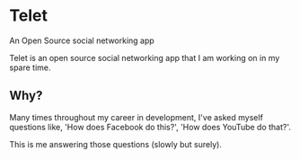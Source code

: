 # Telet
An Open Source social networking app

Telet is an open source social networking app that I am working on in my spare time.

## Why?

Many times throughout my career in development, I've asked myself questions like, 'How does Facebook do this?', 'How does YouTube do that?'.

This is me answering those questions (slowly but surely).
